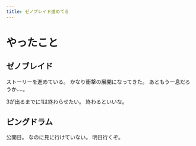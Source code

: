 ```yaml
---
title: ゼノブレイド進めてる
---
```


# やったこと

## ゼノブレイド

ストーリーを進めている。
かなり衝撃の展開になってきた。
あともう一息だろうか‥‥。

3が出るまでに1は終わらせたい。
終わるといいな。

## ピングドラム

公開日。
なのに見に行けていない。
明日行くぞ。
